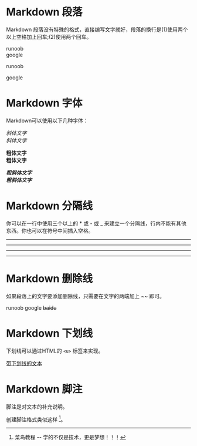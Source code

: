 # Markdown 段落

Markdown 段落没有特殊的格式，直接编写文字就好，段落的换行是(1)使用两个以上空格加上回车;(2)使用两个回车。

runoob  
google

runoob

google

# Markdown 字体
Markdown可以使用以下几种字体：

*斜体文字*  
_斜体文字_

**粗体文字**  
__粗体文字__

***粗斜体文字***  
___粗斜体文字___  

# Markdown 分隔线
你可以在一行中使用三个以上的 * 或 - 或 _ 来建立一个分隔线，行内不能有其他东西。你也可以在符号中间插入空格。

***  

* * *  

---  

_____

# Markdown 删除线
如果段落上的文字要添加删除线，只需要在文字的两端加上 ~~ 即可。

runoob
google
~~baidu~~

# Markdown 下划线
下划线可以通过HTML的 `<u>` 标签来实现。

<u>带下划线的文本</u>

# Markdown 脚注
脚注是对文本的补充说明。

创建脚注格式类似这样 [^Runoob]。

[^Runoob]: 菜鸟教程 -- 学的不仅是技术，更是梦想！！！